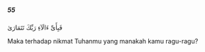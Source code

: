 ##### 55

<span class="ayah">فَبِأَىِّ ءَالَآءِ رَبِّكَ تَتَمَارَىٰ</span>

<span class="ayah_translation">Maka terhadap nikmat Tuhanmu yang manakah kamu ragu-ragu?</span>

